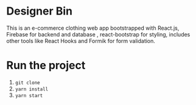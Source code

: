 # Designer Bin

This is an e-commerce clothing web app bootstrapped with React.js, Firebase for backend and database , react-bootstrap for styling, includes other tools like React Hooks and Formik for form validation.

# Run the project

1. `git clone`
2. `yarn install`
3. `yarn start`
